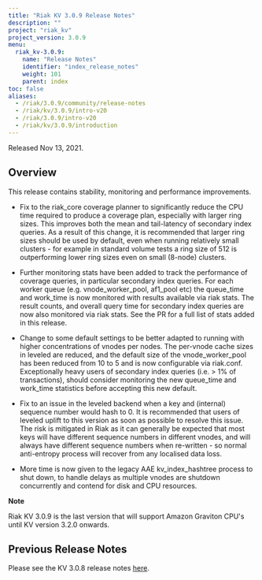 ```yaml
---
title: "Riak KV 3.0.9 Release Notes"
description: ""
project: "riak_kv"
project_version: 3.0.9
menu:
  riak_kv-3.0.9:
    name: "Release Notes"
    identifier: "index_release_notes"
    weight: 101
    parent: index
toc: false
aliases:
  - /riak/3.0.9/community/release-notes
  - /riak/kv/3.0.9/intro-v20
  - /riak/3.0.9/intro-v20
  - /riak/kv/3.0.9/introduction
---
```


Released Nov 13, 2021.


## Overview

This release contains stability, monitoring and performance improvements.

* Fix to the riak_core coverage planner to significantly reduce the CPU time required to produce a coverage plan, especially with larger ring sizes. This improves both the mean and tail-latency of secondary index queries. As a result of this change, it is recommended that larger ring sizes should be used by default, even when running relatively small clusters - for example in standard volume tests a ring size of 512 is outperforming lower ring sizes even on small (8-node) clusters.

* Further monitoring stats have been added to track the performance of coverage queries, in particular secondary index queries. For each worker queue (e.g. vnode_worker_pool, af1_pool etc) the queue_time and work_time is now monitored with results available via riak stats. The result counts, and overall query time for secondary index queries are now also monitored via riak stats. See the PR for a full list of stats added in this release.

* Change to some default settings to be better adapted to running with higher concentrations of vnodes per nodes. The per-vnode cache sizes in leveled are reduced, and the default size of the vnode_worker_pool has been reduced from 10 to 5 and is now configurable via riak.conf. Exceptionally heavy users of secondary index queries (i.e. > 1% of transactions), should consider monitoring the new queue_time and work_time statistics before accepting this new default.

* Fix to an issue in the leveled backend when a key and (internal) sequence number would hash to 0. It is recommended that users of leveled uplift to this version as soon as possible to resolve this issue. The risk is mitigated in Riak as it can generally be expected that most keys will have different sequence numbers in different vnodes, and will always have different sequence numbers when re-written - so normal anti-entropy process will recover from any localised data loss.

* More time is now given to the legacy AAE kv_index_hashtree process to shut down, to handle delays as multiple vnodes are shutdown concurrently and contend for disk and CPU resources.

**Note**

Riak KV 3.0.9 is the last version that will support Amazon Graviton CPU's until KV version 3.2.0 onwards.


## Previous Release Notes

Please see the KV 3.0.8 release notes [here]({{<baseurl>}}riak/kv/3.0.8/release-notes/).





